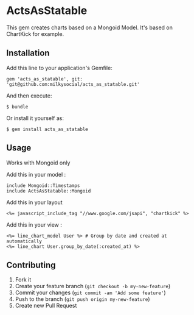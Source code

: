 # ActsAsStatable

This gem creates charts based on a Mongoid Model. It's based on ChartKick for example.

## Installation

Add this line to your application's Gemfile:

    gem 'acts_as_statable', git: 'git@github.com:milkysocial/acts_as_statable.git'

And then execute:

    $ bundle

Or install it yourself as:

    $ gem install acts_as_statable

## Usage

Works with Mongoid only

Add this in your model :

    include Mongoid::Timestamps
    include ActsAsStatable::Mongoid

Add this in your layout

    <%= javascript_include_tag "//www.google.com/jsapi", "chartkick" %>

Add this in your view :

    <%= line_chart_model User %> # Group by date and created at automatically
    <%= line_chart User.group_by_date(:created_at) %>


## Contributing

1. Fork it
2. Create your feature branch (`git checkout -b my-new-feature`)
3. Commit your changes (`git commit -am 'Add some feature'`)
4. Push to the branch (`git push origin my-new-feature`)
5. Create new Pull Request

